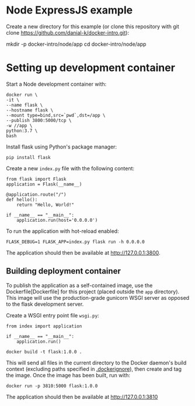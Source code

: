 # Node ExpressJS example
Create a new directory for this example (or clone this repository with git clone https://github.com/danial-k/docker-intro.git):

mkdir -p docker-intro/node/app
cd docker-intro/node/app

# Setting up development container
Start a Node development container with:
```
docker run \
-it \
--name flask \
--hostname flask \
--mount type=bind,src=`pwd`,dst=/app \
--publish 3800:5000/tcp \
-w //app \
python:3.7 \
bash
```

Install flask using Python's package manager:
```
pip install flask
```

Create a new ```index.py``` file with the following content:
```
from flask import Flask
application = Flask(__name__)

@application.route("/")
def hello():
    return "Hello, World!"

if __name__ == "__main__":
    application.run(host='0.0.0.0')
```

To run the application with hot-reload enabled:
```
FLASK_DEBUG=1 FLASK_APP=index.py flask run -h 0.0.0.0
```

The application should then be available at http://127.0.0.1:3800.

## Building deployment container

To publish the application as a self-contained image, use the Dockerfile[Dockerfile] for this project (placed outside the ```app``` directory). This image will use the production-grade gunicorn WSGI server as opposed to the flask development server.

Create a WSGI entry point file ```wsgi.py```:
```
from index import application

if __name__ == "__main__":
    application.run()
```

```
docker build -t flask:1.0.0 .
```

This will send all files in the current directory to the Docker daemon's build context (excluding paths specified in [.dockerignore](.dockerignore)), then create and tag the image. Once the image has been built, run with:
```
docker run -p 3810:5000 flask:1.0.0
```
The application should then be available at http://127.0.0.1:3810

